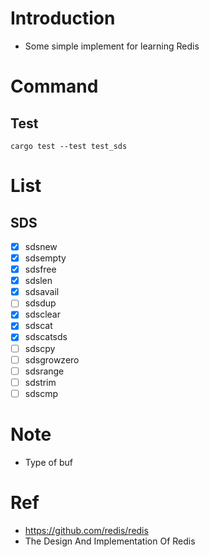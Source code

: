 # Introduction

- Some simple implement for learning Redis

# Command

## Test

```
cargo test --test test_sds
```

# List

## SDS

- [x] sdsnew
- [x] sdsempty
- [x] sdsfree
- [x] sdslen
- [x] sdsavail 
- [ ] sdsdup 
- [x] sdsclear  
- [x] sdscat
- [x] sdscatsds 
- [ ] sdscpy
- [ ] sdsgrowzero
- [ ] sdsrange
- [ ] sdstrim
- [ ] sdscmp

# Note 

- Type of buf

# Ref

- https://github.com/redis/redis
- The Design And Implementation Of Redis